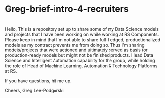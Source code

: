 # Greg-brief-intro-4-recruiters
#
Hello,
This is a repository set up to share some of my Data Science models and projects that I have been working  on while working at RS Components.
Please keep in mind that I'm not able to share full-fledged, productionalized models as my contract prevents me from doing so.
Thus I'm sharing models/projects that were actioned and ultimately served as basis for production-ready models but might not be finished products.
I lead Data Science and Intelligent Automation capability for the group, while holding the role of Head of Machine Learning, Automation & Technology Platforms at RS.

If you have questions, hit me up.

Cheers,
Greg Lee-Podgorski
